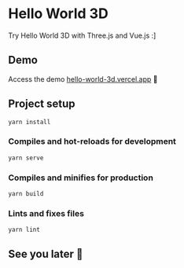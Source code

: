 # Hello World 3D

Try Hello World 3D with Three.js and Vue.js :]

## Demo

Access the demo [hello-world-3d.vercel.app](hello-world-3d.vercel.app) :tada:

## Project setup
```
yarn install
```

### Compiles and hot-reloads for development
```
yarn serve
```

### Compiles and minifies for production
```
yarn build
```

### Lints and fixes files
```
yarn lint
```

## See you later 🤝
